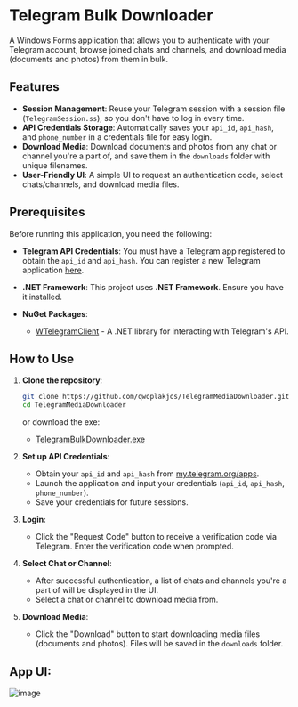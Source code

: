 # Telegram Bulk Downloader

A Windows Forms application that allows you to authenticate with your Telegram account, browse joined chats and channels, and download media (documents and photos) from them in bulk.

## Features

- **Session Management**: Reuse your Telegram session with a session file (`TelegramSession.ss`), so you don't have to log in every time.
- **API Credentials Storage**: Automatically saves your `api_id`, `api_hash`, and `phone_number` in a credentials file for easy login.
- **Download Media**: Download documents and photos from any chat or channel you're a part of, and save them in the `downloads` folder with unique filenames.
- **User-Friendly UI**: A simple UI to request an authentication code, select chats/channels, and download media files.

## Prerequisites

Before running this application, you need the following:

- **Telegram API Credentials**: You must have a Telegram app registered to obtain the `api_id` and `api_hash`. You can register a new Telegram application [here](https://my.telegram.org/apps).
  
- **.NET Framework**: This project uses **.NET Framework**. Ensure you have it installed.

- **NuGet Packages**:
  - [WTelegramClient](https://www.nuget.org/packages/WTelegramClient/) - A .NET library for interacting with Telegram's API.

## How to Use

1. **Clone the repository**:

    ```bash
    git clone https://github.com/qwoplakjos/TelegramMediaDownloader.git
    cd TelegramMediaDownloader
    ```

    or download the exe:

     - [TelegramBulkDownloader.exe](https://github.com/qwoplakjos/TelegramMediaDownloader/releases/download/1.0.1/TelegramBulkDownloader.exe)

3. **Set up API Credentials**:
   - Obtain your `api_id` and `api_hash` from [my.telegram.org/apps](https://my.telegram.org/apps ).
   - Launch the application and input your credentials (`api_id`, `api_hash`, `phone_number`).
   - Save your credentials for future sessions.

4. **Login**:
   - Click the "Request Code" button to receive a verification code via Telegram. Enter the verification code when prompted.

5. **Select Chat or Channel**:
   - After successful authentication, a list of chats and channels you're a part of will be displayed in the UI.
   - Select a chat or channel to download media from.

6. **Download Media**:
   - Click the "Download" button to start downloading media files (documents and photos). Files will be saved in the `downloads` folder.

## App UI:

![image](https://github.com/user-attachments/assets/2592e893-64f4-4ff6-9fe4-0784992e2aa0)
